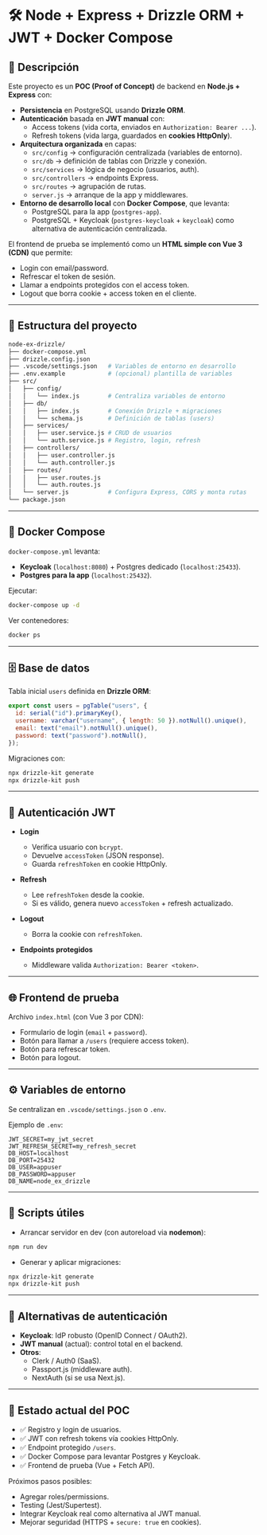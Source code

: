 # 🛠️ Node + Express + Drizzle ORM + JWT + Docker Compose

## 📌 Descripción

Este proyecto es un **POC (Proof of Concept)** de backend en **Node.js + Express** con:

- **Persistencia** en PostgreSQL usando **Drizzle ORM**.
- **Autenticación** basada en **JWT manual** con:
  - Access tokens (vida corta, enviados en `Authorization: Bearer ...`).
  - Refresh tokens (vida larga, guardados en **cookies HttpOnly**).
- **Arquitectura organizada** en capas:
  - `src/config` → configuración centralizada (variables de entorno).
  - `src/db` → definición de tablas con Drizzle y conexión.
  - `src/services` → lógica de negocio (usuarios, auth).
  - `src/controllers` → endpoints Express.
  - `src/routes` → agrupación de rutas.
  - `server.js` → arranque de la app y middlewares.
- **Entorno de desarrollo local** con **Docker Compose**, que levanta:
  - PostgreSQL para la app (`postgres-app`).
  - PostgreSQL + Keycloak (`postgres-keycloak` + `keycloak`) como alternativa de autenticación centralizada.

El frontend de prueba se implementó como un **HTML simple con Vue 3 (CDN)** que permite:

- Login con email/password.
- Refrescar el token de sesión.
- Llamar a endpoints protegidos con el access token.
- Logout que borra cookie + access token en el cliente.

---

## 📂 Estructura del proyecto

```bash
node-ex-drizzle/
├── docker-compose.yml
├── drizzle.config.json
├── .vscode/settings.json   # Variables de entorno en desarrollo
├── .env.example            # (opcional) plantilla de variables
├── src/
│   ├── config/
│   │   └── index.js        # Centraliza variables de entorno
│   ├── db/
│   │   ├── index.js        # Conexión Drizzle + migraciones
│   │   └── schema.js       # Definición de tablas (users)
│   ├── services/
│   │   ├── user.service.js # CRUD de usuarios
│   │   └── auth.service.js # Registro, login, refresh
│   ├── controllers/
│   │   ├── user.controller.js
│   │   └── auth.controller.js
│   ├── routes/
│   │   ├── user.routes.js
│   │   └── auth.routes.js
│   └── server.js           # Configura Express, CORS y monta rutas
└── package.json
```

---

## 🐳 Docker Compose

`docker-compose.yml` levanta:

- **Keycloak** (`localhost:8080`) + Postgres dedicado (`localhost:25433`).
- **Postgres para la app** (`localhost:25432`).

Ejecutar:

```bash
docker-compose up -d
```

Ver contenedores:

```bash
docker ps
```

---

## 🗄️ Base de datos

Tabla inicial `users` definida en **Drizzle ORM**:

```js
export const users = pgTable("users", {
  id: serial("id").primaryKey(),
  username: varchar("username", { length: 50 }).notNull().unique(),
  email: text("email").notNull().unique(),
  password: text("password").notNull(),
});
```

Migraciones con:

```bash
npx drizzle-kit generate
npx drizzle-kit push
```

---

## 🔐 Autenticación JWT

- **Login**

  - Verifica usuario con `bcrypt`.
  - Devuelve `accessToken` (JSON response).
  - Guarda `refreshToken` en cookie HttpOnly.

- **Refresh**

  - Lee `refreshToken` desde la cookie.
  - Si es válido, genera nuevo `accessToken` + refresh actualizado.

- **Logout**

  - Borra la cookie con `refreshToken`.

- **Endpoints protegidos**
  - Middleware valida `Authorization: Bearer <token>`.

---

## 🌐 Frontend de prueba

Archivo `index.html` (con Vue 3 por CDN):

- Formulario de login (`email` + `password`).
- Botón para llamar a `/users` (requiere access token).
- Botón para refrescar token.
- Botón para logout.

---

## ⚙️ Variables de entorno

Se centralizan en `.vscode/settings.json` o `.env`.

Ejemplo de `.env`:

```env
JWT_SECRET=my_jwt_secret
JWT_REFRESH_SECRET=my_refresh_secret
DB_HOST=localhost
DB_PORT=25432
DB_USER=appuser
DB_PASSWORD=appuser
DB_NAME=node_ex_drizzle
```

---

## 🚀 Scripts útiles

- Arrancar servidor en dev (con autoreload via **nodemon**):

```bash
npm run dev
```

- Generar y aplicar migraciones:

```bash
npx drizzle-kit generate
npx drizzle-kit push
```

---

## 🔮 Alternativas de autenticación

- **Keycloak**: IdP robusto (OpenID Connect / OAuth2).
- **JWT manual** (actual): control total en el backend.
- **Otros**:
  - Clerk / Auth0 (SaaS).
  - Passport.js (middleware auth).
  - NextAuth (si se usa Next.js).

---

## 📌 Estado actual del POC

- ✅ Registro y login de usuarios.
- ✅ JWT con refresh tokens vía cookies HttpOnly.
- ✅ Endpoint protegido `/users`.
- ✅ Docker Compose para levantar Postgres y Keycloak.
- ✅ Frontend de prueba (Vue + Fetch API).

Próximos pasos posibles:

- Agregar roles/permissions.
- Testing (Jest/Supertest).
- Integrar Keycloak real como alternativa al JWT manual.
- Mejorar seguridad (HTTPS + `secure: true` en cookies).
